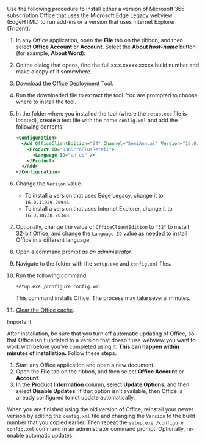 Use the following procedure to install either a version of Microsoft 365 subscription Office that uses the Microsoft Edge Legacy webview (EdgeHTML) to run add-ins or a version that uses Internet Explorer (Trident).

1. In any Office application, open the **File** tab on the ribbon, and then select **Office Account** or **Account**. Select the **About _host-name_** button (for example, **About Word**).
1. On the dialog that opens, find the full xx.x.xxxxx.xxxxx build number and make a copy of it somewhere.
1. Download the [Office Deployment Tool](https://www.microsoft.com/download/details.aspx?id=49117).
1. Run the downloaded file to extract the tool. You are prompted to choose where to install the tool.
1. In the folder where you installed the tool (where the `setup.exe` file is located), create a text file with the name `config.xml` and add the following contents.

    ```xml
    <Configuration>
      <Add OfficeClientEdition="64" Channel="SemiAnnual" Version="16.0.xxxxx.xxxxx">
        <Product ID="O365ProPlusRetail">
          <Language ID="en-us" />
        </Product>
      </Add>
    </Configuration>
    ```

1. Change the `Version` value.

    - To install a version that uses Edge Legacy, change it to `16.0.11929.20946`.
    - To install a version that uses Internet Explorer, change it to `16.0.10730.20348`.

1. Optionally, change the value of `OfficeClientEdition` to `"32"` to install 32-bit Office, and change the `Language ID` value as needed to install Office in a different language.
1. Open a command prompt *as an administrator*.
1. Navigate to the folder with the `setup.exe` and `config.xml` files.
1. Run the following command.

    ```command&nbsp;line
    setup.exe /configure config.xml
    ```

    This command installs Office. The process may take several minutes.

1. [Clear the Office cache](../testing/clear-cache.md).

> [!IMPORTANT]
> After installation, be sure that you turn off automatic updating of Office, so that Office isn't updated to a version that doesn't use webview you want to work with before you've completed using it. **This can happen within minutes of installation.** Follow these steps.
>
> 1. Start any Office application and open a new document.
> 1. Open the **File** tab on the ribbon, and then select **Office Account** or **Account**.
> 1. In the **Product Information** column, select **Update Options**, and then select **Disable Updates**. If that option isn't available, then Office is already configured to not update automatically.

When you are finished using the old version of Office, reinstall your newer version by editing the `config.xml` file and changing the `Version` to the build number that you copied earlier. Then repeat the `setup.exe /configure config.xml` command in an administrator command prompt. Optionally, re-enable automatic updates.
